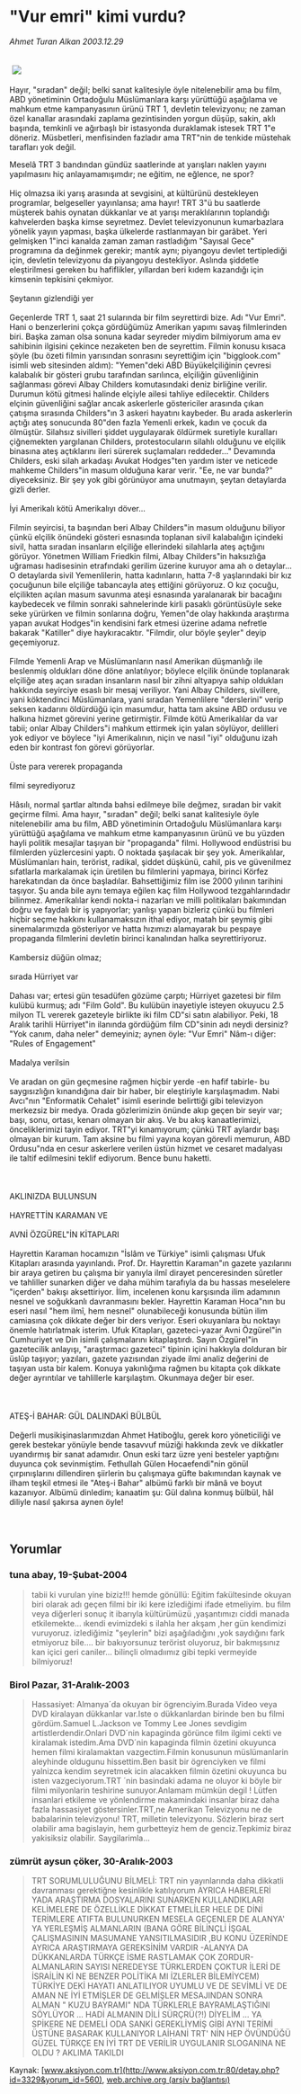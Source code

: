 # "Vur emri" kimi vurdu?

*Ahmet Turan Alkan 2003.12.29*

<div bgcolor="#FFFEF6">
 <font>
  <img border="0" height="1" src="/web/20051217060300im_/http://www.aksiyon.com.tr/images/blank.gif"/>
 </font>
 <font class="content">
  <p>
   <img border="0" hspace="5" src="http://web.archive.org/web/20051217060300im_/http://www.aksiyon.com.tr/resim/473/18.jpg" vspace="5"/>
  </p>
 </font>
 <font class="content">
  Hayır, "sıradan" değil; belki sanat kalitesiyle öyle nitelenebilir ama bu film, ABD yönetiminin Ortadoğulu Müslümanlara karşı yürüttüğü aşağılama ve mahkum etme kampanyasının ürünü TRT 1, devletin televizyonu; ne zaman özel kanallar arasındaki zaplama gezintisinden yorgun düşüp, sakin, aklı başında, temkinli ve ağırbaşlı bir istasyonda duraklamak istesek TRT 1"e döneriz. Müsbetleri, menfisinden fazladır ama TRT"nin de tenkide müstehak tarafları yok değil.
 </font>
 <p>
  <font class="content">
   Meselâ TRT 3 bandından gündüz saatlerinde at yarışları naklen yayını yapılmasını hiç anlayamamışımdır; ne eğitim, ne eğlence, ne spor?
   <br>
    <br>
     Hiç olmazsa iki yarış arasında at sevgisini, at kültürünü destekleyen programlar, belgeseller yayınlansa; ama hayır! TRT 3"ü bu saatlerde müşterek bahis oynatan dükkanlar ve at yarışı meraklılarının toplandığı kahvelerden başka kimse seyretmez. Devlet televizyonunun kumarbazlara yönelik yayın yapması, başka ülkelerde rastlanmayan bir garâbet. Yeri gelmişken 1"inci kanalda zaman zaman rastladığım "Sayısal Gece" programına da değinmek gerekir; mantık aynı; piyangoyu devlet tertiplediği için, devletin televizyonu da piyangoyu destekliyor. Aslında şiddetle eleştirilmesi gereken bu hafiflikler, yıllardan beri kıdem kazandığı için kimsenin tepkisini çekmiyor.
     <br/>
     <br/>
     Şeytanın gizlendiği yer
     <br/>
     <br/>
     Geçenlerde TRT 1, saat 21 sularında bir film seyrettirdi bize. Adı "Vur Emri". Hani o benzerlerini çokça gördüğümüz Amerikan yapımı savaş filmlerinden biri. Başka zaman olsa sonuna kadar seyreder miydim bilmiyorum ama ev sahibinin ilgisini çekince nezaketen ben de seyrettim. Filmin konusu kısaca şöyle (bu özeti filmin yarısından sonrasını seyrettiğim için "bigglook.com" isimli web sitesinden aldım): "Yemen"deki ABD Büyükelçiliğinin çevresi kalabalık bir gösteri grubu tarafından sarılınca, elçiliğin güvenliğinin sağlanması görevi Albay Childers komutasındaki deniz birliğine verilir. Durumun kötü gitmesi halinde elçiyle ailesi tahliye edilecektir. Childers elçinin güvenliğini sağlar ancak askerlerle göstericiler arasında çıkan çatışma sırasında Childers"ın 3 askeri hayatını kaybeder. Bu arada askerlerin açtığı ateş sonucunda 80"den fazla Yemenli erkek, kadın ve çocuk da ölmüştür. Silahsız sivilleri şiddet uygulayarak öldürmek suretiyle kuralları çiğnemekten yargılanan Childers, protestocuların silahlı olduğunu ve elçilik binasına ateş açtıklarını ileri sürerek suçlamaları reddeder..." Devamında Childers, eski silah arkadaşı Avukat Hodges"ten yardım ister ve neticede mahkeme Childers"in masum olduğuna karar verir. "Ee, ne var bunda?" diyeceksiniz. Bir şey yok gibi görünüyor ama unutmayın, şeytan detaylarda gizli derler.
     <br/>
     <br/>
     İyi Amerikalı kötü Amerikalıyı döver...
     <br/>
     <br/>
     Filmin seyircisi, ta başından beri Albay Childers"in masum olduğunu biliyor çünkü elçilik önündeki gösteri esnasında toplanan sivil kalabalığın içindeki sivil, hatta sıradan insanların elçiliğe ellerindeki silahlarla ateş açtığını görüyor. Yönetmen William Friedkin filmi, Albay Childers"in haksızlığa uğraması hadisesinin etrafındaki gerilim üzerine kuruyor ama ah o detaylar... O detaylarda sivil Yemenlilerin, hatta kadınların, hatta 7-8 yaşlarındaki bir kız çocuğunun bile elçiliğe tabancayla ateş ettiğini görüyoruz. O kız çocuğu, elçilikten açılan masum savunma ateşi esnasında yaralanarak bir bacağını kaybedecek ve filmin sonraki sahnelerinde kirli pasaklı görüntüsüyle seke seke yürürken ve filmin sonlarına doğru, Yemen"de olay hakkında araştırma yapan avukat Hodges"in kendisini fark etmesi üzerine adama nefretle bakarak "Katiller" diye haykıracaktır. "Filmdir, olur böyle şeyler" deyip geçemiyoruz.
     <br/>
     <br/>
     Filmde Yemenli Arap ve Müslümanların nasıl Amerikan düşmanlığı ile beslenmiş oldukları döne döne anlatılıyor; böylece elçilik önünde toplanarak elçiliğe ateş açan sıradan insanların nasıl bir zihni altyapıya sahip oldukları hakkında seyirciye esaslı bir mesaj veriliyor. Yani Albay Childers, sivillere, yani köktendinci Müslümanlara, yani sıradan Yemenlilere "derslerini" verip seksen kadarını öldürdüğü için masumdur, hatta tam aksine ABD ordusu ve halkına hizmet görevini yerine getirmiştir. Filmde kötü Amerikalılar da var tabii; onlar Albay Childers"i mahkum ettirmek için yalan söylüyor, delilleri yok ediyor ve böylece "iyi Amerikalının, niçin ve nasıl "iyi" olduğunu izah eden bir kontrast fon görevi görüyorlar.
     <br/>
     <br/>
     Üste para vererek propaganda
     <br/>
     <br/>
     filmi seyrediyoruz
     <br/>
     <br/>
     Hâsılı, normal şartlar altında bahsi edilmeye bile değmez, sıradan bir vakit geçirme filmi. Ama hayır, "sıradan" değil; belki sanat kalitesiyle öyle nitelenebilir ama bu film, ABD yönetiminin Ortadoğulu Müslümanlara karşı yürüttüğü aşağılama ve mahkum etme kampanyasının ürünü ve bu yüzden hayli politik mesajlar taşıyan bir "propaganda" filmi. Hollywood endüstrisi bu filmlerden yüzlercesini yaptı. O noktada şaşılacak bir şey yok. Amerikalılar, Müslümanları hain, terörist, radikal, şiddet düşkünü, cahil, pis ve güvenilmez sıfatlarla markalamak için üretilen bu filmlerini yapmaya, birinci Körfez harekatından da önce başladılar. Bahsettiğimiz film ise 2000 yılının tarihini taşıyor. Şu anda bile aynı temaya eğilen kaç film Hollywood tezgahlarındadır bilinmez. Amerikalılar kendi nokta-i nazarları ve milli politikaları bakımından doğru ve faydalı bir iş yapıyorlar; yanlışı yapan bizleriz çünkü bu filmleri hiçbir seçme hakkını kullanamaksızın ithal ediyor, matah bir şeymiş gibi sinemalarımızda gösteriyor ve hatta hızımızı alamayarak bu pespaye propaganda filmlerini devletin birinci kanalından halka seyrettiriyoruz.
     <br/>
     <br/>
     Kambersiz düğün olmaz;
     <br/>
     <br/>
     sırada Hürriyet var
     <br/>
     <br/>
     Dahası var; ertesi gün tesadüfen gözüme çarptı; Hürriyet gazetesi bir film kulübü kurmuş; adı "Film Gold". Bu kulübün inayetiyle isteyen okuyucu 2.5 milyon TL vererek gazeteyle birlikte iki film CD"si satın alabiliyor. Peki, 18 Aralık tarihli Hürriyet"in ilanında gördüğüm film CD"sinin adı neydi dersiniz? "Yok canım, daha neler" demeyiniz; aynen öyle:  "Vur Emri" Nâm-ı diğer: "Rules of Engagement"
     <br/>
     <br/>
     Madalya verilsin
     <br/>
     <br/>
     Ve aradan on gün geçmesine rağmen hiçbir yerde -en hafif tabirle- bu saygısızlığın kınandığına dair bir haber, bir eleştiriyle karşılaşmadım. Nabi Avcı"nın "Enformatik Cehalet" isimli eserinde belirttiği gibi televizyon merkezsiz bir medya. Orada gözlerimizin önünde akıp geçen bir seyir var; başı, sonu, ortası, kenarı olmayan bir akış. Ve bu akış kanaatlerimizi, önceliklerimizi tayin ediyor. TRT"yi kınamıyorum; çünkü TRT aylardır başı olmayan bir kurum. Tam aksine bu filmi yayına koyan görevli memurun, ABD Ordusu"nda en cesur askerlere verilen üstün hizmet ve cesaret madalyası ile taltif edilmesini teklif ediyorum. Bence bunu haketti.
     <br/>
     <br/>
     <br/>
     <br/>
     AKLINIZDA BULUNSUN
     <br/>
     <br/>
     HAYRETTİN KARAMAN VE
     <br/>
     <br/>
     AVNİ ÖZGÜREL"İN KİTAPLARI
     <br/>
     <br/>
     Hayrettin Karaman hocamızın "İslâm ve Türkiye" isimli çalışması Ufuk Kitapları arasında yayınlandı. Prof. Dr. Hayrettin Karaman"ın gazete yazılarını bir araya getiren bu çalışma bir yanıyla ilmî dirayet penceresinden sûretler ve tahliller sunarken diğer ve daha mühim tarafıyla da bu hassas meselelere "içerden" bakışı aksettiriyor. İlim, incelenen konu karşısında ilim adamının nesnel ve soğukkanlı davranmasını bekler. Hayrettin Karaman Hoca"nın bu eseri nasıl "hem ilmî, hem nesnel" olunabileceği konusunda bütün ilim camiasına çok dikkate değer bir ders veriyor. Eseri okuyanlara bu noktayı önemle hatırlatmak isterim. Ufuk Kitapları, gazeteci-yazar Avni Özgürel"in Cumhuriyet ve Din isimli çalışmalarını kitaplaştırdı. Sayın Özgürel"in gazetecilik anlayışı, "araştırmacı gazeteci" tipinin içini hakkıyla dolduran bir üslûp taşıyor; yazıları, gazete yazısından ziyade ilmi analiz değerini de taşıyan usta bir kalem. Konuya yakınlığıma rağmen bu kitapta çok dikkate değer ayrıntılar ve tahlillerle karşılaştım. Okunmaya değer bir eser.
     <br/>
     <br/>
     <br/>
     <br/>
     ATEŞ-İ BAHAR: GÜL DALINDAKİ BÜLBÜL
     <br/>
     <br/>
     Değerli musikişinaslarımızdan Ahmet Hatiboğlu, gerek koro yöneticiliği ve gerek bestekar yönüyle bende tasavvuf müziği hakkında zevk ve dikkatler uyandırmış bir sanat adamıdır. Onun eski tarz üzre yeni besteler yaptığını duyunca çok sevinmiştim. Fethullah Gülen Hocaefendi"nin gönül çırpınışlarını dillendiren şiirlerin bu çalışmaya güfte bakımından kaynak ve ilham teşkil etmesi ile "Ateş-i Bahar" albümü farklı bir mânâ ve boyut kazanıyor. Albümü dinledim; kanaatim şu: Gül dalına konmuş bülbül, hâl diliyle nasıl şakırsa aynen öyle!
    </br>
   </br>
  </font>
  <br/>
  <!---- YAZI SONU ----------->
 </p>
</div>


## Yorumlar

### tuna abay, 19-Şubat-2004
> tabii ki vurulan yine biziz!!! hemde gönüllü: 
> Eğitim fakültesinde okuyan biri olarak adı geçen filmi bir iki kere izlediğimi ifade etmeliyim. bu film veya diğerleri sonuç it ibarıyla kültürümüzü ,yaşantımızı ciddi manada etkilemekte... ıkendi evimizdeki s ilahla her akşam ,her gün kendimizi vuruyoruz. izlediğimiz "şeylerin" bizi aşağıladığını ,yok saydığını fark etmiyoruz bile.... bir bakıyorsunuz terörist oluyoruz, bir bakmışsınız  kan içici geri caniler... bilinçli olmadıımız gibi tepki vermeyide bilmiyoruz!

### Birol Pazar, 31-Aralık-2003
> Hassasiyet: 
> Almanya´da okuyan bir ögrenciyim.Burada Video veya DVD kiralayan dükkanlar var.Iste o dükkanlardan birinde ben bu filmi gördüm.Samuel L.Jackson ve Tommy Lee Jones sevdigim artistlerdendir.Onlari DVD´nin kapaginda görünce film ilgimi cekti ve kiralamak istedim.Ama DVD´nin kapaginda filmin özetini okuyunca hemen filmi kiralamaktan vazgectim.Filmin konusunun müslümanlarin aleyhinde oldugunu hissettim.Ben basit bir ögrenciyken ve filmi yalnizca kendim seyretmek icin alacakken filmin özetini okuyunca bu isten vazgeciyorum.TRT ´nin basindaki adama ne oluyor ki böyle bir filmi milyonlarin teshirine sunuyor.Anlamam mümkün degil ! Lütfen insanlari etkileme ve yönlendirme makamindaki insanlar biraz daha fazla hassasiyet göstersinler.TRT,ne Amerikan Televizyonu ne de babalarinin  televizyonu! TRT, milletin televizyonu. Sözlerin biraz sert olabilir ama bagislayin, hem gurbetteyiz hem de genciz.Tepkimiz biraz yakisiksiz olabilir. Saygilarimla...

### zümrüt aysun çöker, 30-Aralık-2003
> TRT SORUMLULUĞUNU BİLMELİ: 
> TRT nin yayınlarında daha dikkatli davranması gerektiğne kesinlikle katılıyorum  AYRICA HABERLERİ YADA ARAŞTIRMA DOSYALARINI SUNARKEN KULLANDIKLARI KELİMELERE DE ÖZELLİKLE DİKKAT ETMELİLER HELE DE DİNİ TERİMLERE ATIFTA BULUNURKEN  MESELA  GEÇENLER DE  ALANYA' YA YERLEŞMİŞ ALMANLARIN   (BANA GÖRE BİLİNÇLİ İŞGAL ÇALIŞMASININ MASUMANE YANSITILMASIDIR ,BU KONU ÜZERİNDE AYRICA ARAŞTIRMAYA GEREKSİNİM VARDIR -ALANYA DA DÜKKANLARDA TÜRKÇE İSME RASTLAMAK ÇOK ZORDUR-ALMANLARIN SAYISI NEREDEYSE TÜRKLERDEN ÇOKTUR  İLERİ DE İSRAİLİN Kİ NE BENZER POLİTİKA MI İZLERLER BİLEMİYCEM)  TÜRKİYE DEKİ HAYATI ANLATILIYOR UYUMLU VE DE SEVİMLİ  VE DE AMAN NE İYİ ETMİŞLER DE GELMİŞLER MESAJINDAN SONRA ALMAN  " KUZU BAYRAMI"  NDA  TÜRKLERLE BAYRAMLAŞTIĞINI SÖYLÜYOR ... HADİ  ALMANIN DİLİ SÜRÇRÜ(?!) DİYELİM ... YA SPİKERE NE DEMELİ  ODA SANKİ GEREKLİYMİŞ GİBİ AYNI TERİMİ ÜSTÜNE BASARAK KULLANIYOR  LAİHANİ TRT' NİN HEP ÖVÜNDÜĞÜ GÜZEL TÜRKÇE EN İYİ TRT DE VERİLİR UYGULANIR SLOGANINA NE OLDU ?   AKLIMA TAKILDI

Kaynak: [www.aksiyon.com.tr](http://www.aksiyon.com.tr:80/detay.php?id=3329&yorum_id=560), [web.archive.org (arşiv bağlantısı)](http://web.archive.org/web/20051217060300/http://www.aksiyon.com.tr:80/detay.php?id=3329&yorum_id=560)
